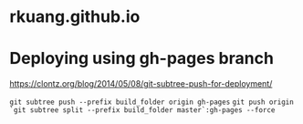 # rkuang.github.io

# Deploying using gh-pages branch
https://clontz.org/blog/2014/05/08/git-subtree-push-for-deployment/

```git subtree push --prefix build_folder origin gh-pages```
```git push origin `git subtree split --prefix build_folder master`:gh-pages --force```

